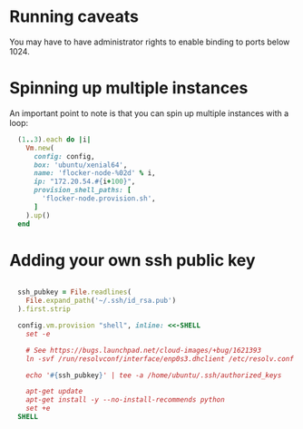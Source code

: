 # Running caveats

You may have to have administrator rights to enable binding to ports below
1024.

# Spinning up multiple instances

An important point to note is that you can spin up multiple instances
with a loop:

```ruby
  (1..3).each do |i|
    Vm.new(
      config: config,
      box: 'ubuntu/xenial64',
      name: 'flocker-node-%02d' % i,
      ip: "172.20.54.#{i+100}",
      provision_shell_paths: [
        'flocker-node.provision.sh',
      ]
    ).up()
  end
```

# Adding your own ssh public key

```ruby

  ssh_pubkey = File.readlines(
    File.expand_path('~/.ssh/id_rsa.pub')
  ).first.strip

  config.vm.provision "shell", inline: <<-SHELL
    set -e

    # See https://bugs.launchpad.net/cloud-images/+bug/1621393
    ln -svf /run/resolvconf/interface/enp0s3.dhclient /etc/resolv.conf

    echo '#{ssh_pubkey}' | tee -a /home/ubuntu/.ssh/authorized_keys

    apt-get update
    apt-get install -y --no-install-recommends python
    set +e
  SHELL
```
